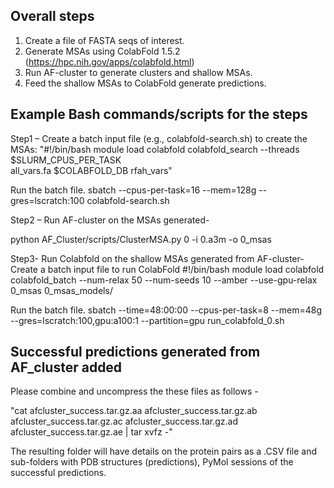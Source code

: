 ## Overall steps
1.	Create a file of FASTA seqs of interest. 
2.	Generate MSAs using ColabFold 1.5.2 (https://hpc.nih.gov/apps/colabfold.html) 
3.	Run AF-cluster to generate clusters and shallow MSAs.
4.	Feed the shallow MSAs to ColabFold generate predictions.

## Example Bash commands/scripts for the steps
Step1 –
Create a batch input file (e.g., colabfold-search.sh) to create the MSAs:
"#!/bin/bash
module load colabfold
colabfold_search --threads $SLURM_CPUS_PER_TASK \
    all_vars.fa $COLABFOLD_DB rfah_vars"

Run the batch file.
sbatch --cpus-per-task=16 --mem=128g --gres=lscratch:100 colabfold-search.sh

Step2 –
Run AF-cluster on the MSAs generated-

python AF_Cluster/scripts/ClusterMSA.py 0 -i 0.a3m -o 0_msas

Step3-
Run Colabfold on the shallow MSAs generated from AF-cluster-
Create a batch input file to run ColabFold
#!/bin/bash
module load colabfold
colabfold_batch --num-relax 50 --num-seeds 10 --amber --use-gpu-relax 0_msas 0_msas_models/

Run the batch file.
sbatch --time=48:00:00 --cpus-per-task=8 --mem=48g --gres=lscratch:100,gpu:a100:1 --partition=gpu run_colabfold_0.sh

## Successful predictions generated from AF_cluster added 
Please combine and uncompress the these files as follows - 

"cat afcluster_success.tar.gz.aa afcluster_success.tar.gz.ab afcluster_success.tar.gz.ac afcluster_success.tar.gz.ad afcluster_success.tar.gz.ae | tar xvfz -"

The resulting folder will have details on the protein pairs as a .CSV file and sub-folders with PDB structures (predictions), PyMol sessions of the successful predictions.
